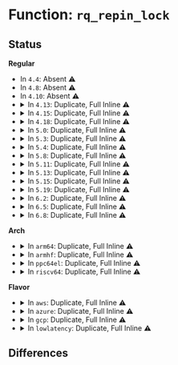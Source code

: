 # Function: <code>rq_repin_lock</code>

## Status
<b>Regular</b>
<ul>
<li>
In <code>4.4</code>: Absent ⚠️
</li>
<li>
In <code>4.8</code>: Absent ⚠️
</li>
<li>
In <code>4.10</code>: Absent ⚠️
</li>
<li>
<details>
<summary>In <code>4.13</code>: Duplicate, Full Inline ⚠️</summary>

**Collision:** Static Duplication

**Inline:** Full

**Transformation:** False

**Instances:**

```
In kernel/sched/core.c (ffffffff810b3da5)
Location: kernel/sched/sched.h:938
Inline: True
Inline callers:
  - kernel/sched/core.c:sched_cpu_dying
  - kernel/sched/core.c:sched_cpu_dying
  - kernel/sched/core.c:__schedule
  - kernel/sched/core.c:wake_up_new_task
```
```
In kernel/sched/fair.c (ffffffff810c109b)
Location: kernel/sched/sched.h:938
Inline: True
Inline callers:
  - kernel/sched/fair.c:pick_next_task_fair
```
```
In kernel/sched/rt.c (ffffffff810c4bc4)
Location: kernel/sched/sched.h:938
Inline: True
Inline callers:
  - kernel/sched/rt.c:pick_next_task_rt
```
```
In kernel/sched/deadline.c (ffffffff810c8204)
Location: kernel/sched/sched.h:938
Inline: True
Inline callers:
  - kernel/sched/deadline.c:pick_next_task_dl
  - kernel/sched/deadline.c:dl_task_timer
```
</details>
</li>
<li>
<details>
<summary>In <code>4.15</code>: Duplicate, Full Inline ⚠️</summary>

**Collision:** Static Duplication

**Inline:** Full

**Transformation:** False

**Instances:**

```
In kernel/sched/core.c (ffffffff810bb04d)
Location: kernel/sched/sched.h:952
Inline: True
Inline callers:
  - kernel/sched/core.c:sched_cpu_dying
  - kernel/sched/core.c:sched_cpu_dying
  - kernel/sched/core.c:__schedule
  - kernel/sched/core.c:wake_up_new_task
```
```
In kernel/sched/fair.c (ffffffff810c8805)
Location: kernel/sched/sched.h:952
Inline: True
Inline callers:
  - kernel/sched/fair.c:pick_next_task_fair
```
```
In kernel/sched/rt.c (ffffffff810cc274)
Location: kernel/sched/sched.h:952
Inline: True
Inline callers:
  - kernel/sched/rt.c:pick_next_task_rt
```
```
In kernel/sched/deadline.c (ffffffff810cf9ea)
Location: kernel/sched/sched.h:952
Inline: True
Inline callers:
  - kernel/sched/deadline.c:pick_next_task_dl
  - kernel/sched/deadline.c:dl_task_timer
```
</details>
</li>
<li>
<details>
<summary>In <code>4.18</code>: Duplicate, Full Inline ⚠️</summary>

**Collision:** Static Duplication

**Inline:** Full

**Transformation:** False

**Instances:**

```
In kernel/sched/core.c (ffffffff810c251e)
Location: kernel/sched/sched.h:1035
Inline: True
Inline callers:
  - kernel/sched/core.c:sched_cpu_dying
  - kernel/sched/core.c:sched_cpu_dying
  - kernel/sched/core.c:__schedule
  - kernel/sched/core.c:wake_up_new_task
```
```
In kernel/sched/fair.c (ffffffff810d100d)
Location: kernel/sched/sched.h:1035
Inline: True
Inline callers:
  - kernel/sched/fair.c:pick_next_task_fair
```
```
In kernel/sched/rt.c (ffffffff810d3f99)
Location: kernel/sched/sched.h:1035
Inline: True
Inline callers:
  - kernel/sched/rt.c:pick_next_task_rt
```
```
In kernel/sched/deadline.c (ffffffff810d7593)
Location: kernel/sched/sched.h:1035
Inline: True
Inline callers:
  - kernel/sched/deadline.c:pick_next_task_dl
  - kernel/sched/deadline.c:dl_task_timer
```
</details>
</li>
<li>
<details>
<summary>In <code>5.0</code>: Duplicate, Full Inline ⚠️</summary>

**Collision:** Static Duplication

**Inline:** Full

**Transformation:** False

**Instances:**

```
In kernel/sched/core.c (ffffffff810cb80e)
Location: kernel/sched/sched.h:1093
Inline: True
Inline callers:
  - kernel/sched/core.c:sched_cpu_dying
  - kernel/sched/core.c:sched_cpu_dying
  - kernel/sched/core.c:__schedule
  - kernel/sched/core.c:wake_up_new_task
```
```
In kernel/sched/fair.c (ffffffff810da674)
Location: kernel/sched/sched.h:1093
Inline: True
Inline callers:
  - kernel/sched/fair.c:pick_next_task_fair
```
```
In kernel/sched/rt.c (ffffffff810ddc39)
Location: kernel/sched/sched.h:1093
Inline: True
Inline callers:
  - kernel/sched/rt.c:pick_next_task_rt
```
```
In kernel/sched/deadline.c (ffffffff810e1b8d)
Location: kernel/sched/sched.h:1093
Inline: True
Inline callers:
  - kernel/sched/deadline.c:pick_next_task_dl
  - kernel/sched/deadline.c:dl_task_timer
```
</details>
</li>
<li>
<details>
<summary>In <code>5.3</code>: Duplicate, Full Inline ⚠️</summary>

**Collision:** Static Duplication

**Inline:** Full

**Transformation:** False

**Instances:**

```
In kernel/sched/core.c (ffffffff810d382f)
Location: kernel/sched/sched.h:1151
Inline: True
Inline callers:
  - kernel/sched/core.c:sched_cpu_dying
  - kernel/sched/core.c:sched_cpu_dying
  - kernel/sched/core.c:wake_up_new_task
```
```
In kernel/sched/fair.c (ffffffff810e1b51)
Location: kernel/sched/sched.h:1151
Inline: True
Inline callers:
  - kernel/sched/fair.c:pick_next_task_fair
```
```
In kernel/sched/rt.c (ffffffff810e4c3c)
Location: kernel/sched/sched.h:1151
Inline: True
Inline callers:
  - kernel/sched/rt.c:pick_next_task_rt
```
```
In kernel/sched/deadline.c (ffffffff810e8666)
Location: kernel/sched/sched.h:1151
Inline: True
Inline callers:
  - kernel/sched/deadline.c:pick_next_task_dl
  - kernel/sched/deadline.c:dl_task_timer
```
</details>
</li>
<li>
<details>
<summary>In <code>5.4</code>: Duplicate, Full Inline ⚠️</summary>

**Collision:** Static Duplication

**Inline:** Full

**Transformation:** False

**Instances:**

```
In kernel/sched/core.c (ffffffff810ddd78)
Location: kernel/sched/sched.h:1159
Inline: True
Inline callers:
  - kernel/sched/core.c:sched_cpu_dying
  - kernel/sched/core.c:sched_cpu_dying
  - kernel/sched/core.c:wake_up_new_task
```
```
In kernel/sched/fair.c (ffffffff810ec321)
Location: kernel/sched/sched.h:1159
Inline: True
Inline callers:
  - kernel/sched/fair.c:newidle_balance
```
```
In kernel/sched/rt.c (ffffffff810efe49)
Location: kernel/sched/sched.h:1159
Inline: True
```
```
In kernel/sched/deadline.c (ffffffff810f21c9)
Location: kernel/sched/sched.h:1159
Inline: True
Inline callers:
  - kernel/sched/deadline.c:balance_dl
  - kernel/sched/deadline.c:dl_task_timer
```
</details>
</li>
<li>
<details>
<summary>In <code>5.8</code>: Duplicate, Full Inline ⚠️</summary>

**Collision:** Static Duplication

**Inline:** Full

**Transformation:** False

**Instances:**

```
In kernel/sched/core.c (ffffffff810e3059)
Location: kernel/sched/sched.h:1207
Inline: True
Inline callers:
  - kernel/sched/core.c:migrate_tasks
  - kernel/sched/core.c:migrate_tasks
  - kernel/sched/core.c:wake_up_new_task
  - kernel/sched/core.c:ttwu_do_wakeup
```
```
In kernel/sched/fair.c (ffffffff810f5fa4)
Location: kernel/sched/sched.h:1207
Inline: True
Inline callers:
  - kernel/sched/fair.c:newidle_balance
```
```
In kernel/sched/rt.c (ffffffff810f9799)
Location: kernel/sched/sched.h:1207
Inline: True
Inline callers:
  - kernel/sched/rt.c:balance_rt
```
```
In kernel/sched/deadline.c (ffffffff810fd489)
Location: kernel/sched/sched.h:1207
Inline: True
Inline callers:
  - kernel/sched/deadline.c:balance_dl
  - kernel/sched/deadline.c:dl_task_timer
```
</details>
</li>
<li>
<details>
<summary>In <code>5.11</code>: Duplicate, Full Inline ⚠️</summary>

**Collision:** Static Duplication

**Inline:** Full

**Transformation:** False

**Instances:**

```
In kernel/sched/core.c (ffffffff810e24f4)
Location: kernel/sched/sched.h:1265
Inline: True
Inline callers:
  - kernel/sched/core.c:wake_up_new_task
  - kernel/sched/core.c:ttwu_do_wakeup
```
```
In kernel/sched/fair.c (ffffffff810f40fe)
Location: kernel/sched/sched.h:1265
Inline: True
Inline callers:
  - kernel/sched/fair.c:newidle_balance
```
```
In kernel/sched/rt.c (ffffffff810f7b55)
Location: kernel/sched/sched.h:1265
Inline: True
Inline callers:
  - kernel/sched/rt.c:balance_rt
```
```
In kernel/sched/deadline.c (ffffffff810fba53)
Location: kernel/sched/sched.h:1265
Inline: True
Inline callers:
  - kernel/sched/deadline.c:balance_dl
  - kernel/sched/deadline.c:dl_task_timer
```
</details>
</li>
<li>
<details>
<summary>In <code>5.13</code>: Duplicate, Full Inline ⚠️</summary>

**Collision:** Static Duplication

**Inline:** Full

**Transformation:** False

**Instances:**

```
In kernel/sched/core.c (ffffffff810e42a6)
Location: kernel/sched/sched.h:1278
Inline: True
Inline callers:
  - kernel/sched/core.c:wake_up_new_task
  - kernel/sched/core.c:ttwu_do_wakeup
```
```
In kernel/sched/fair.c (ffffffff810f5a57)
Location: kernel/sched/sched.h:1278
Inline: True
Inline callers:
  - kernel/sched/fair.c:newidle_balance
```
```
In kernel/sched/rt.c (ffffffff810f9945)
Location: kernel/sched/sched.h:1278
Inline: True
Inline callers:
  - kernel/sched/rt.c:balance_rt
```
```
In kernel/sched/deadline.c (ffffffff810fdd73)
Location: kernel/sched/sched.h:1278
Inline: True
Inline callers:
  - kernel/sched/deadline.c:balance_dl
  - kernel/sched/deadline.c:dl_task_timer
```
</details>
</li>
<li>
<details>
<summary>In <code>5.15</code>: Duplicate, Full Inline ⚠️</summary>

**Collision:** Static Duplication

**Inline:** Full

**Transformation:** False

**Instances:**

```
In kernel/sched/core.c (ffffffff810fafb6)
Location: kernel/sched/sched.h:1565
Inline: True
Inline callers:
  - kernel/sched/core.c:wake_up_new_task
  - kernel/sched/core.c:ttwu_do_wakeup
```
```
In kernel/sched/fair.c (ffffffff8110f533)
Location: kernel/sched/sched.h:1565
Inline: True
Inline callers:
  - kernel/sched/fair.c:newidle_balance
```
```
In kernel/sched/rt.c (ffffffff811131a5)
Location: kernel/sched/sched.h:1565
Inline: True
Inline callers:
  - kernel/sched/rt.c:balance_rt
```
```
In kernel/sched/deadline.c (ffffffff811162b3)
Location: kernel/sched/sched.h:1565
Inline: True
Inline callers:
  - kernel/sched/deadline.c:balance_dl
  - kernel/sched/deadline.c:dl_task_timer
```
</details>
</li>
<li>
<details>
<summary>In <code>5.19</code>: Duplicate, Full Inline ⚠️</summary>

**Collision:** Static Duplication

**Inline:** Full

**Transformation:** False

**Instances:**

```
In kernel/sched/core.c (ffffffff8111740f)
Location: kernel/sched/sched.h:1546
Inline: True
Inline callers:
  - kernel/sched/core.c:wake_up_new_task
  - kernel/sched/core.c:ttwu_do_wakeup
```
```
In kernel/sched/fair.c (ffffffff8112b653)
Location: kernel/sched/sched.h:1546
Inline: True
Inline callers:
  - kernel/sched/fair.c:newidle_balance
```
```
In kernel/sched/build_policy.c (ffffffff8112fece)
Location: kernel/sched/sched.h:1546
Inline: True
Inline callers:
  - kernel/sched/build_policy.c:balance_dl
  - kernel/sched/build_policy.c:dl_task_timer
  - kernel/sched/build_policy.c:balance_rt
```
</details>
</li>
<li>
<details>
<summary>In <code>6.2</code>: Duplicate, Full Inline ⚠️</summary>

**Collision:** Static Duplication

**Inline:** Full

**Transformation:** False

**Instances:**

```
In kernel/sched/core.c (ffffffff8113e93d)
Location: kernel/sched/sched.h:1592
Inline: True
Inline callers:
  - kernel/sched/core.c:wake_up_new_task
  - kernel/sched/core.c:ttwu_do_wakeup
```
```
In kernel/sched/fair.c (ffffffff81155023)
Location: kernel/sched/sched.h:1592
Inline: True
Inline callers:
  - kernel/sched/fair.c:newidle_balance
```
```
In kernel/sched/build_policy.c (ffffffff81159f9e)
Location: kernel/sched/sched.h:1592
Inline: True
Inline callers:
  - kernel/sched/build_policy.c:balance_dl
  - kernel/sched/build_policy.c:dl_task_timer
  - kernel/sched/build_policy.c:balance_rt
```
</details>
</li>
<li>
<details>
<summary>In <code>6.5</code>: Duplicate, Full Inline ⚠️</summary>

**Collision:** Static Duplication

**Inline:** Full

**Transformation:** False

**Instances:**

```
In kernel/sched/core.c (ffffffff811514d5)
Location: kernel/sched/sched.h:1619
Inline: True
Inline callers:
  - kernel/sched/core.c:wake_up_new_task
  - kernel/sched/core.c:ttwu_do_activate
```
```
In kernel/sched/fair.c (ffffffff811651cf)
Location: kernel/sched/sched.h:1619
Inline: True
Inline callers:
  - kernel/sched/fair.c:newidle_balance
```
```
In kernel/sched/build_policy.c (ffffffff8116a1ae)
Location: kernel/sched/sched.h:1619
Inline: True
Inline callers:
  - kernel/sched/build_policy.c:balance_dl
  - kernel/sched/build_policy.c:dl_task_timer
  - kernel/sched/build_policy.c:balance_rt
```
</details>
</li>
<li>
<details>
<summary>In <code>6.8</code>: Duplicate, Full Inline ⚠️</summary>

**Collision:** Static Duplication

**Inline:** Full

**Transformation:** False

**Instances:**

```
In kernel/sched/core.c (ffffffff8115d368)
Location: kernel/sched/sched.h:1638
Inline: True
Inline callers:
  - kernel/sched/core.c:wake_up_new_task
  - kernel/sched/core.c:ttwu_do_activate
```
```
In kernel/sched/fair.c (ffffffff81171f1f)
Location: kernel/sched/sched.h:1638
Inline: True
Inline callers:
  - kernel/sched/fair.c:newidle_balance
```
```
In kernel/sched/build_policy.c (ffffffff8117786e)
Location: kernel/sched/sched.h:1638
Inline: True
Inline callers:
  - kernel/sched/build_policy.c:balance_dl
  - kernel/sched/build_policy.c:dl_task_timer
  - kernel/sched/build_policy.c:dl_task_timer
  - kernel/sched/build_policy.c:balance_rt
```
</details>
</li>
</ul>
<b>Arch</b>
<ul>
<li>
<details>
<summary>In <code>arm64</code>: Duplicate, Full Inline ⚠️</summary>

**Collision:** Static Duplication

**Inline:** Full

**Transformation:** False

**Instances:**

```
In kernel/sched/core.c (ffff80001013d6cc)
Location: kernel/sched/sched.h:1159
Inline: True
Inline callers:
  - kernel/sched/core.c:sched_cpu_dying
  - kernel/sched/core.c:sched_cpu_dying
  - kernel/sched/core.c:wake_up_new_task
```
```
In kernel/sched/fair.c (ffff80001014c7ec)
Location: kernel/sched/sched.h:1159
Inline: True
Inline callers:
  - kernel/sched/fair.c:newidle_balance
```
```
In kernel/sched/rt.c (ffff800010151404)
Location: kernel/sched/sched.h:1159
Inline: True
```
```
In kernel/sched/deadline.c (ffff800010153e18)
Location: kernel/sched/sched.h:1159
Inline: True
Inline callers:
  - kernel/sched/deadline.c:balance_dl
  - kernel/sched/deadline.c:dl_task_timer
```
</details>
</li>
<li>
<details>
<summary>In <code>armhf</code>: Duplicate, Full Inline ⚠️</summary>

**Collision:** Static Duplication

**Inline:** Full

**Transformation:** False

**Instances:**

```
In kernel/sched/core.c (c038d6f8)
Location: kernel/sched/sched.h:1159
Inline: True
Inline callers:
  - kernel/sched/core.c:sched_cpu_dying
  - kernel/sched/core.c:sched_cpu_dying
  - kernel/sched/core.c:wake_up_new_task
```
```
In kernel/sched/fair.c (c039a4ac)
Location: kernel/sched/sched.h:1159
Inline: True
Inline callers:
  - kernel/sched/fair.c:newidle_balance
```
```
In kernel/sched/rt.c (c039c648)
Location: kernel/sched/sched.h:1159
Inline: True
```
```
In kernel/sched/deadline.c (c03a0138)
Location: kernel/sched/sched.h:1159
Inline: True
Inline callers:
  - kernel/sched/deadline.c:balance_dl
  - kernel/sched/deadline.c:dl_task_timer
```
</details>
</li>
<li>
<details>
<summary>In <code>ppc64el</code>: Duplicate, Full Inline ⚠️</summary>

**Collision:** Static Duplication

**Inline:** Full

**Transformation:** False

**Instances:**

```
In kernel/sched/core.c (c00000000018c538)
Location: kernel/sched/sched.h:1159
Inline: True
Inline callers:
  - kernel/sched/core.c:sched_cpu_dying
  - kernel/sched/core.c:sched_cpu_dying
  - kernel/sched/core.c:wake_up_new_task
```
```
In kernel/sched/fair.c (c00000000019f238)
Location: kernel/sched/sched.h:1159
Inline: True
Inline callers:
  - kernel/sched/fair.c:newidle_balance
```
```
In kernel/sched/rt.c (c0000000001a22c8)
Location: kernel/sched/sched.h:1159
Inline: True
```
```
In kernel/sched/deadline.c (c0000000001a6c94)
Location: kernel/sched/sched.h:1159
Inline: True
Inline callers:
  - kernel/sched/deadline.c:balance_dl
  - kernel/sched/deadline.c:dl_task_timer
```
</details>
</li>
<li>
<details>
<summary>In <code>riscv64</code>: Duplicate, Full Inline ⚠️</summary>

**Collision:** Static Duplication

**Inline:** Full

**Transformation:** False

**Instances:**

```
In kernel/sched/core.c (ffffffe0000eac8e)
Location: kernel/sched/sched.h:1159
Inline: True
Inline callers:
  - kernel/sched/core.c:wake_up_new_task
```
```
In kernel/sched/fair.c (ffffffe0000f5d18)
Location: kernel/sched/sched.h:1159
Inline: True
Inline callers:
  - kernel/sched/fair.c:newidle_balance
```
```
In kernel/sched/rt.c (ffffffe0000f96fe)
Location: kernel/sched/sched.h:1159
Inline: True
```
```
In kernel/sched/deadline.c (ffffffe0000fbace)
Location: kernel/sched/sched.h:1159
Inline: True
Inline callers:
  - kernel/sched/deadline.c:balance_dl
  - kernel/sched/deadline.c:dl_task_timer
```
</details>
</li>
</ul>
<b>Flavor</b>
<ul>
<li>
<details>
<summary>In <code>aws</code>: Duplicate, Full Inline ⚠️</summary>

**Collision:** Static Duplication

**Inline:** Full

**Transformation:** False

**Instances:**

```
In kernel/sched/core.c (ffffffff810d7f68)
Location: kernel/sched/sched.h:1159
Inline: True
Inline callers:
  - kernel/sched/core.c:sched_cpu_dying
  - kernel/sched/core.c:sched_cpu_dying
  - kernel/sched/core.c:wake_up_new_task
```
```
In kernel/sched/fair.c (ffffffff810e6481)
Location: kernel/sched/sched.h:1159
Inline: True
Inline callers:
  - kernel/sched/fair.c:newidle_balance
```
```
In kernel/sched/rt.c (ffffffff810e9739)
Location: kernel/sched/sched.h:1159
Inline: True
```
```
In kernel/sched/deadline.c (ffffffff810eb5c9)
Location: kernel/sched/sched.h:1159
Inline: True
Inline callers:
  - kernel/sched/deadline.c:balance_dl
  - kernel/sched/deadline.c:dl_task_timer
```
</details>
</li>
<li>
<details>
<summary>In <code>azure</code>: Duplicate, Full Inline ⚠️</summary>

**Collision:** Static Duplication

**Inline:** Full

**Transformation:** False

**Instances:**

```
In kernel/sched/core.c (ffffffff810c6939)
Location: kernel/sched/sched.h:1159
Inline: True
Inline callers:
  - kernel/sched/core.c:sched_cpu_dying
  - kernel/sched/core.c:sched_cpu_dying
  - kernel/sched/core.c:wake_up_new_task
```
```
In kernel/sched/fair.c (ffffffff810d5621)
Location: kernel/sched/sched.h:1159
Inline: True
Inline callers:
  - kernel/sched/fair.c:newidle_balance
```
```
In kernel/sched/rt.c (ffffffff810d9209)
Location: kernel/sched/sched.h:1159
Inline: True
```
```
In kernel/sched/deadline.c (ffffffff810db5e9)
Location: kernel/sched/sched.h:1159
Inline: True
Inline callers:
  - kernel/sched/deadline.c:balance_dl
  - kernel/sched/deadline.c:dl_task_timer
```
</details>
</li>
<li>
<details>
<summary>In <code>gcp</code>: Duplicate, Full Inline ⚠️</summary>

**Collision:** Static Duplication

**Inline:** Full

**Transformation:** False

**Instances:**

```
In kernel/sched/core.c (ffffffff810d4758)
Location: kernel/sched/sched.h:1159
Inline: True
Inline callers:
  - kernel/sched/core.c:sched_cpu_dying
  - kernel/sched/core.c:sched_cpu_dying
  - kernel/sched/core.c:wake_up_new_task
```
```
In kernel/sched/fair.c (ffffffff810e2851)
Location: kernel/sched/sched.h:1159
Inline: True
Inline callers:
  - kernel/sched/fair.c:newidle_balance
```
```
In kernel/sched/rt.c (ffffffff810e6379)
Location: kernel/sched/sched.h:1159
Inline: True
```
```
In kernel/sched/deadline.c (ffffffff810e86f9)
Location: kernel/sched/sched.h:1159
Inline: True
Inline callers:
  - kernel/sched/deadline.c:balance_dl
  - kernel/sched/deadline.c:dl_task_timer
```
</details>
</li>
<li>
<details>
<summary>In <code>lowlatency</code>: Duplicate, Full Inline ⚠️</summary>

**Collision:** Static Duplication

**Inline:** Full

**Transformation:** False

**Instances:**

```
In kernel/sched/core.c (ffffffff810dfb61)
Location: kernel/sched/sched.h:1159
Inline: True
Inline callers:
  - kernel/sched/core.c:sched_cpu_dying
  - kernel/sched/core.c:sched_cpu_dying
  - kernel/sched/core.c:wake_up_new_task
```
```
In kernel/sched/fair.c (ffffffff810ee294)
Location: kernel/sched/sched.h:1159
Inline: True
Inline callers:
  - kernel/sched/fair.c:newidle_balance
```
```
In kernel/sched/rt.c (ffffffff810f0099)
Location: kernel/sched/sched.h:1159
Inline: True
```
```
In kernel/sched/deadline.c (ffffffff810f29e9)
Location: kernel/sched/sched.h:1159
Inline: True
Inline callers:
  - kernel/sched/deadline.c:balance_dl
  - kernel/sched/deadline.c:dl_task_timer
```
</details>
</li>
</ul>

## Differences
